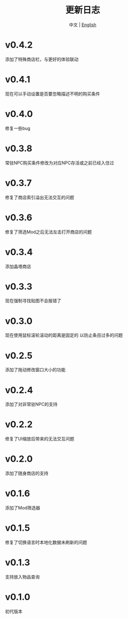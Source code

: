 ﻿<h1 align="center">更新日志</h1>

<div align="center">

中文 | [English](ChangeLog-en.md)

</div>

# v0.4.2
添加了特殊商店栏，与更好的体验联动
# v0.4.1
现在可以手动设置是否要忽略描述不明的购买条件
# v0.4.0
修复一些bug
# v0.3.8
常驻NPC购买条件修改为对应NPC存活或之前已经入住过
# v0.3.7
修复了商店索引溢出无法交互的问题
# v0.3.6
修复了筛选Mod之后无法左击打开商店的问题
# v0.3.4
添加晶塔商店
# v0.3.3
现在强制寻找贴图不会报错了
# v0.3.0
现在使用鼠标滚轮滚动的距离是固定的
以防止条目过多的问题
# v0.2.5
添加了拖动修改窗口大小的功能
# v0.2.4
添加了对非常驻NPC的支持
# v0.2.2
修复了UI缩放后带来的无法交互问题
# v0.2.0
添加了随身商店的支持
# v0.1.6
添加了Mod筛选器
# v0.1.5
修复了切换语言时本地化数据未刷新的问题
# v0.1.3
支持放入物品查询
# v0.1.0
初代版本